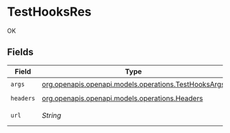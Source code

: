 # TestHooksRes

OK


## Fields

| Field                                                                                            | Type                                                                                             | Required                                                                                         | Description                                                                                      | Example                                                                                          |
| ------------------------------------------------------------------------------------------------ | ------------------------------------------------------------------------------------------------ | ------------------------------------------------------------------------------------------------ | ------------------------------------------------------------------------------------------------ | ------------------------------------------------------------------------------------------------ |
| `args`                                                                                           | [org.openapis.openapi.models.operations.TestHooksArgs](../../models/operations/TestHooksArgs.md) | :heavy_check_mark:                                                                               | N/A                                                                                              |                                                                                                  |
| `headers`                                                                                        | [org.openapis.openapi.models.operations.Headers](../../models/operations/Headers.md)             | :heavy_check_mark:                                                                               | N/A                                                                                              |                                                                                                  |
| `url`                                                                                            | *String*                                                                                         | :heavy_check_mark:                                                                               | N/A                                                                                              | http://localhost:35123/anything/hooks?someParam=overriddenParam                                  |
